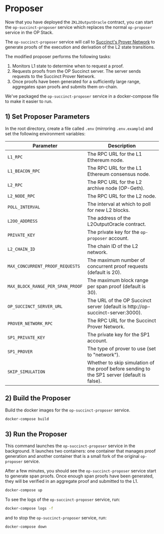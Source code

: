 # Proposer

Now that you have deployed the `ZKL2OutputOracle` contract, you can start the `op-succinct-proposer` service which replaces the normal `op-proposer` service in the OP Stack.

The `op-succinct-proposer` service will call to [Succinct's Prover Network](https://docs.succinct.xyz/generating-proofs/prover-network) to generate proofs of the execution and derivation of the L2 state transitions.

The modified proposer  performs the following tasks:
1. Monitors L1 state to determine when to request a proof.
2. Requests proofs from the OP Succinct server. The server sends requests to the Succinct Prover Network.
3. Once proofs have been generated for a sufficiently large range, aggregates span proofs and submits them on-chain.

We've packaged the `op-succinct-proposer` service in a docker-compose file to make it easier to run.

## 1) Set Proposer Parameters

In the root directory, create a file called `.env` (mirroring `.env.example`) and set the following environment variables:

| Parameter | Description |
|-----------|-------------|
| `L1_RPC` | The RPC URL for the L1 Ethereum node. |
| `L1_BEACON_RPC` | The RPC URL for the L1 Ethereum consensus node. |
| `L2_RPC` | The RPC URL for the L2 archive node (OP-Geth). |
| `L2_NODE_RPC` | The RPC URL for the L2 node. |
| `POLL_INTERVAL` | The interval at which to poll for new L2 blocks. |
| `L2OO_ADDRESS` | The address of the L2OutputOracle contract. |
| `PRIVATE_KEY` | The private key for the `op-proposer` account. |
| `L2_CHAIN_ID` | The chain ID of the L2 network. |
| `MAX_CONCURRENT_PROOF_REQUESTS` | The maximum number of concurrent proof requests (default is 20). |
| `MAX_BLOCK_RANGE_PER_SPAN_PROOF` | The maximum block range per span proof (default is 30). |
| `OP_SUCCINCT_SERVER_URL` | The URL of the OP Succinct server (default is http://op-succinct-server:3000). |
| `PROVER_NETWORK_RPC` | The RPC URL for the Succinct Prover Network. |
| `SP1_PRIVATE_KEY` | The private key for the SP1 account. |
| `SP1_PROVER` | The type of prover to use (set to "network"). |
| `SKIP_SIMULATION` | Whether to skip simulation of the proof before sending to the SP1 server (default is false). |


## 2) Build the Proposer

Build the docker images for the `op-succinct-proposer` service.

```bash
docker-compose build
```

## 3) Run the Proposer

This command launches the `op-succinct-proposer` service in the background. It launches two containers: one container that manages proof generation and another container that is a small fork of the original `op-proposer` service.

After a few minutes, you should see the `op-succinct-proposer` service start to generate span proofs. Once enough span proofs have been generated, they will be verified in an aggregate proof and submitted to the L1.

```bash
docker-compose up
```

To see the logs of the `op-succinct-proposer` service, run:

```bash
docker-compose logs -f
```

and to stop the `op-succinct-proposer` service, run:

```bash
docker-compose down
```